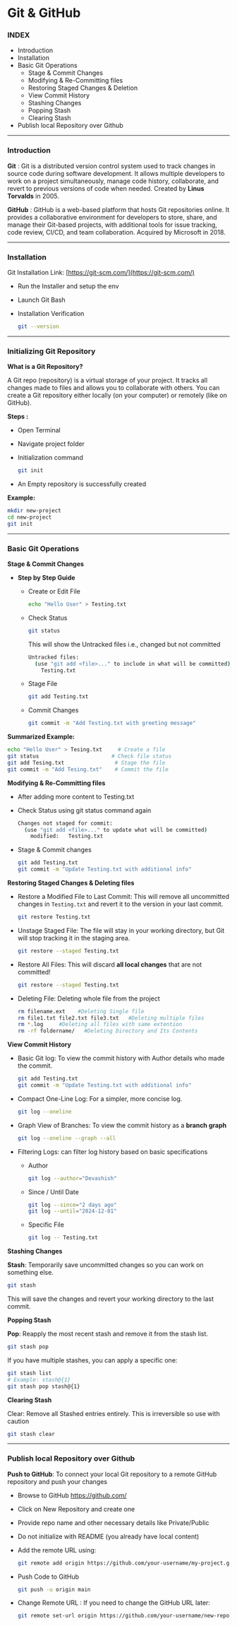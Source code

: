 # Git & GitHub

### **INDEX**

- Introduction
- Installation
- Basic Git Operations
    - Stage & Commit Changes
    - Modifying & Re-Committing files
    - Restoring Staged Changes & Deletion
    - View Commit History
    - Stashing Changes
    - Popping Stash
    - Clearing Stash
- Publish local Repository over Github

---

### **Introduction**

**Git** : Git is a distributed version control system used to track changes in source code during software development. It allows multiple developers to work on a project simultaneously, manage code history, collaborate, and revert to previous versions of code when needed. Created by **Linus Torvalds** in 2005.

**GitHub** : GitHub is a web-based platform that hosts Git repositories online. It provides a collaborative environment for developers to store, share, and manage their Git-based projects, with additional tools for issue tracking, code review, CI/CD, and team collaboration. Acquired by Microsoft in 2018.

---

### **Installation**

Git Installation Link: [https://git-scm.com/](https://git-scm.com/)

- Run the Installer and setup the env
- Launch Git  Bash
- Installation Verification
    
    ```bash
    git --version
    ```
    

---

### **Initializing Git Repository**

**What is a Git Repository?**

A Git repo (repository) is a virtual storage of your project. It tracks all changes made to files and allows you to collaborate with others. You can create a Git repository either locally (on your computer) or remotely (like on GitHub).

**Steps :** 

- Open Terminal
- Navigate project folder
- Initialization command
    
    ```bash
    git init
    ```
    
- An Empty repository is successfully created

**Example:**

```bash
mkdir new-project
cd new-project
git init
```

---

### **Basic Git Operations**

**Stage & Commit Changes**

- **Step by Step Guide**
    - Create or Edit File
        
        ```bash
        echo "Hello User" > Testing.txt
        ```
        
    - Check Status
        
        
        ```bash
        git status
        ```
        
        This will show the Untracked files i.e., changed but not committed
        
        ```bash
        Untracked files:
          (use "git add <file>..." to include in what will be committed)
            Testing.txt
        ```
        
    - Stage File
        
        ```bash
        git add Testing.txt
        ```
        
    - Commit Changes
        
        ```bash
        git commit -m "Add Testing.txt with greeting message"
        ```
        

**Summarized Example:** 

```bash
echo "Hello User" > Tesing.txt     # Create a file
git status                       # Check file status
git add Tesing.txt                # Stage the file
git commit -m "Add Tesing.txt"    # Commit the file
```

**Modifying & Re-Committing files**

- After adding more content to Testing.txt
- Check Status using git status command again
    
    ```bash
    Changes not staged for commit:
      (use "git add <file>..." to update what will be committed)
        modified:   Testing.txt
    ```
    
- Stage & Commit changes
    
    ```bash
    git add Testing.txt
    git commit -m "Update Testing.txt with additional info"
    ```
    

**Restoring Staged Changes & Deleting files**

- Restore a Modified File to Last Commit: 
This will remove all uncommitted changes in `Testing.txt` and revert it to the version in your last commit.
    
    ```bash
    git restore Testing.txt
    ```
    
- Unstage Staged File: The file will stay in your working directory, but Git will stop tracking it in the staging area.
    
    ```bash
    git restore --staged Testing.txt
    ```
    
- Restore All Files: 
This will discard **all local changes** that are not committed!
    
    ```bash
    git restore --staged Testing.txt
    ```
    
- Deleting File: Deleting whole file from the project
    
    ```bash
    rm filename.ext    #Deleting Single file
    rm file1.txt file2.txt file3.txt   #Deleting multiple files
    rm *.log     #Deleting all files with same extention
    rm -rf foldername/   #Deleting Directory and Its Contents
    ```
    

**View Commit History** 

- Basic Git log: To view the commit history with Author details who made the commit.
    
    ```bash
    git add Testing.txt
    git commit -m "Update Testing.txt with additional info"
    ```
    
- Compact One-Line Log: For a simpler, more concise log.
    
    ```bash
    git log --oneline
    ```
    
- Graph View of Branches: To view the commit history as a **branch graph**
    
    ```bash
    git log --oneline --graph --all
    ```
    
- Filtering Logs: can filter log history based on basic specifications
    - Author
        
        ```bash
        git log --author="Devashish"
        ```
        
    - Since / Until Date
        
        ```bash
        git log --since="2 days ago"
        git log --until="2024-12-01"
        ```
        
    - Specific File
        
        ```bash
        git log -- Testing.txt
        ```
        

**Stashing Changes**

**Stash**: Temporarily save uncommitted changes so you can work on something else.

```bash
git stash
```

This will save the changes and revert your working directory to the last commit.

**Popping Stash**

**Pop**: Reapply the most recent stash and remove it from the stash list.

```bash
git stash pop
```

If you have multiple stashes, you can apply a specific one:

```bash
git stash list
# Example: stash@{1}
git stash pop stash@{1}
```

**Clearing Stash**

Clear: Remove all Stashed entries entirely. This is irreversible so use with caution

```bash
git stash clear
```

---

### **Publish local Repository over Github**

**Push to GitHub**: To connect your local Git repository to a remote GitHub repository and push your changes

- Browse to GitHub https://github.com/
- Click on New Repository and create one
- Provide repo name and other necessary details like Private/Public
- Do not initialize with README (you already have local content)
- Add the remote URL using:
    
    ```bash
    git remote add origin https://github.com/your-username/my-project.git
    ```
    
- Push Code to GitHub
    
    ```bash
    git push -u origin main
    ```
    
- Change Remote URL : If you need to change the GitHub URL later:
    
    ```bash
    git remote set-url origin https://github.com/your-username/new-repo.git
    ```